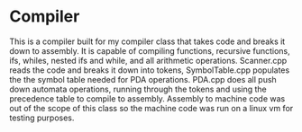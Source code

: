 # Compiler
This is a compiler built for my compiler class that takes code and breaks it down to assembly. 
It is capable of compiling functions, recursive functions, ifs, whiles, nested ifs and while, and all arithmetic operations. 
Scanner.cpp reads the code and breaks it down into tokens, SymbolTable.cpp populates the the symbol table needed for PDA operations.
PDA.cpp does all push down automata operations, running through the tokens and using the precedence table to compile to assembly.
Assembly to machine code was out of the scope of this class so the machine code was run on a linux vm for testing purposes.
